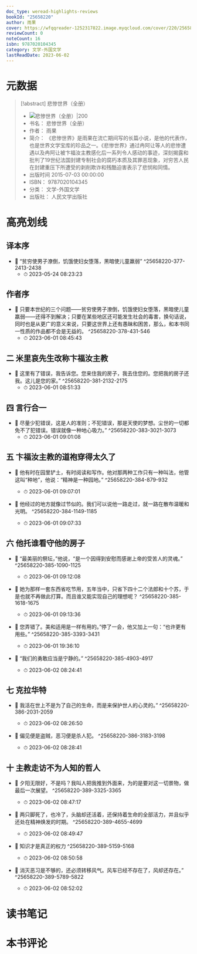```yaml
---
doc_type: weread-highlights-reviews
bookId: "25658220"
author: 雨果
cover: https://wfqqreader-1252317822.image.myqcloud.com/cover/220/25658220/t7_25658220.jpg
reviewCount: 0
noteCount: 16
isbn: 9787020104345
category: 文学-外国文学
lastReadDate: 2023-06-02
---
```

# 元数据
> [!abstract] 悲惨世界（全册）
> - ![ 悲惨世界（全册）|200](https://wfqqreader-1252317822.image.myqcloud.com/cover/220/25658220/t7_25658220.jpg)
> - 书名： 悲惨世界（全册）
> - 作者： 雨果
> - 简介： 《悲惨世界》是雨果在流亡期间写的长篇小说，是他的代表作，也是世界文学宝库的珍品之一。《悲惨世界》通过冉阿让等人的悲惨遭遇以及冉阿让被卞福汝主教感化后一系列令人感动的事迹，深刻揭露和批判了19世纪法国封建专制社会的腐朽本质及其罪恶现象，对穷苦人民在封建重压下所遭受的剥削欺诈和残酷迫害表示了悲悯和同情。
> - 出版时间 2015-07-03 00:00:00
> - ISBN： 9787020104345
> - 分类： 文学-外国文学
> - 出版社： 人民文学出版社

# 高亮划线

## 译本序


- 📌 “贫穷使男子潦倒，饥饿使妇女堕落，黑暗使儿童羸弱” ^25658220-377-2413-2438
    - ⏱ 2023-05-24 08:23:23 
## 作者序


- 📌 只要本世纪的三个问题——贫穷使男子潦倒，饥饿使妇女堕落，黑暗使儿童羸弱——还得不到解决；只要在某些地区还可能发生社会的毒害，换句话说，同时也是从更广的意义来说，只要这世界上还有愚昧和困苦，那么，和本书同一性质的作品都不会是无益的。 ^25658220-378-431-546
    - ⏱ 2023-06-01 08:45:43 
## 二 米里哀先生改称卞福汝主教


- 📌 这里有了错误，我告诉您。您来住我的房子，我去住您的。您把我的房子还我。这儿是您的家。” ^25658220-381-2132-2175
    - ⏱ 2023-06-01 08:51:33 
## 四 言行合一


- 📌 尽量少犯错误，这是人的准则；不犯错误，那是天使的梦想。尘世的一切都免不了犯错误。错误就像一种地心吸力。” ^25658220-383-3021-3073
    - ⏱ 2023-06-01 09:01:08 
## 五 卞福汝主教的道袍穿得太久了


- 📌 他有时在园里铲土，有时阅读和写作。他对那两种工作只有一种叫法，他管这叫“种地”，他说：“精神是一种园地。” ^25658220-384-879-932
    - ⏱ 2023-06-01 09:07:01 

- 📌 他经过的地方就像过节似的。我们可以说他一路走过，就一路在散布温暖和光明。 ^25658220-384-1149-1185
    - ⏱ 2023-06-01 09:07:33 
## 六 他托谁看守他的房子


- 📌 “最美丽的祭坛，”他说，“是一个因得到安慰而感谢上帝的受苦人的灵魂。” ^25658220-385-1090-1125
    - ⏱ 2023-06-01 09:12:08 

- 📌 她为那样一套东西省吃节用，五年当中，只省下四十二个法郎和十个苏，于是也就不再做此打算。而且谁又能实现自己的理想呢？ ^25658220-385-1618-1675
    - ⏱ 2023-06-01 09:13:36 

- 📌 您弄错了。美和适用是一样有用的。”停了一会，他又加上一句：“也许更有用些。” ^25658220-385-3393-3431
    - ⏱ 2023-06-01 19:36:10 

- 📌 “我们的勇敢应当是宁静的。” ^25658220-385-4903-4917
    - ⏱ 2023-06-02 08:24:41 
## 七 克拉华特


- 📌 我活在世上不是为了自己的生命，而是来保护世人的心灵的。” ^25658220-386-2031-2059
    - ⏱ 2023-06-02 08:26:50 

- 📌 偏见便是盗贼，恶习便是杀人犯。 ^25658220-386-3183-3198
    - ⏱ 2023-06-02 08:28:41 
## 十 主教走访不为人知的哲人


- 📌 夕阳无限好，不是吗？我叫人把我推到外面来，为的是要对这一切景物，做最后一次展望。 ^25658220-389-3325-3365
    - ⏱ 2023-06-02 08:47:17 

- 📌 两只脚死了，也冷了，头脑却还活着，还保持着生命的全部活力，并且似乎还处在精神焕发的时期。 ^25658220-389-4655-4699
    - ⏱ 2023-06-02 08:49:47 

- 📌 知识才是真正的权力 ^25658220-389-5159-5168
    - ⏱ 2023-06-02 08:50:58 

- 📌 消灭恶习是不够的，还必须转移风气。风车已经不存在了，风却还存在。” ^25658220-389-5789-5822
    - ⏱ 2023-06-02 08:52:02 
# 读书笔记

# 本书评论
